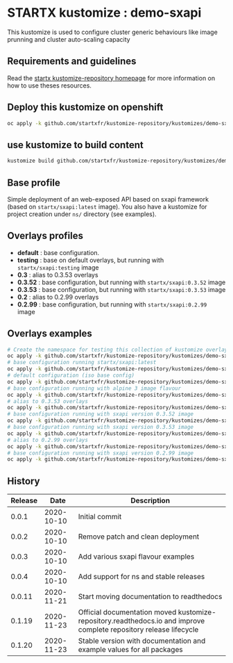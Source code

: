 # STARTX kustomize : demo-sxapi

This kustomize is used to configure cluster generic behaviours like image prunning and cluster auto-scaling capacity

## Requirements and guidelines

Read the [startx kustomize-repository homepage](https://startxfr.github.io/kustomize-repository) for
more information on how to use theses resources.

## Deploy this kustomize on openshift

```bash
oc apply -k github.com/startxfr/kustomize-repository/kustomizes/demo-sxapi
```

## use kustomize to build content

```bash
kustomize build github.com/startxfr/kustomize-repository/kustomizes/demo-sxapi
```

## Base profile

Simple deployment of an web-exposed API based on sxapi framework (based on `startx/sxapi:latest` image).
You also have a kustomize for project creation under `ns/` directory (see examples).

## Overlays profiles

- **default** : base configuration.
- **testing** : base on default overlays, but running with `startx/sxapi:testing` image
- **0.3** : alias to 0.3.53 overlays
- **0.3.52** : base configuration, but running with `startx/sxapi:0.3.52` image
- **0.3.53** : base configuration, but running with `startx/sxapi:0.3.53` image
- **0.2** : alias to 0.2.99 overlays
- **0.2.99** : base configuration, but running with `startx/sxapi:0.2.99` image

## Overlays examples

```bash
# Create the namespace for testing this collection of kustomize overlays
oc apply -k github.com/startxfr/kustomize-repository/kustomizes/demo-sxapi/ns
# base configuration running startx/sxapi:latest
oc apply -k github.com/startxfr/kustomize-repository/kustomizes/demo-sxapi/base
# default configuration (iso base config)
oc apply -k github.com/startxfr/kustomize-repository/kustomizes/demo-sxapi/overlays/default
# base configuration running with alpine 3 image flavour
oc apply -k github.com/startxfr/kustomize-repository/kustomizes/demo-sxapi/overlays/testing
# alias to 0.3.53 overlays
oc apply -k github.com/startxfr/kustomize-repository/kustomizes/demo-sxapi/overlays/0.3
# base configuration running with sxapi version 0.3.52 image
oc apply -k github.com/startxfr/kustomize-repository/kustomizes/demo-sxapi/overlays/0.3.52
# base configuration running with sxapi version 0.3.53 image
oc apply -k github.com/startxfr/kustomize-repository/kustomizes/demo-sxapi/overlays/0.3.53
# alias to 0.2.99 overlays
oc apply -k github.com/startxfr/kustomize-repository/kustomizes/demo-sxapi/overlays/0.2
# base configuration running with sxapi version 0.2.99 image
oc apply -k github.com/startxfr/kustomize-repository/kustomizes/demo-sxapi/overlays/0.2.99
```

## History

| Release | Date       | Description
| ------- | ---------- | -----------------------
| 0.0.1   | 2020-10-10 | Initial commit
| 0.0.2   | 2020-10-10 | Remove patch and clean deployment
| 0.0.3   | 2020-10-10 | Add various sxapi flavour examples
| 0.0.4   | 2020-10-10 | Add support for ns and stable releases
| 0.0.11  | 2020-11-21 | Start moving documentation to readthedocs
| 0.1.19  | 2020-11-23 | Official documentation moved kustomize-repository.readthedocs.io and improve complete repository release lifecycle
| 0.1.20  | 2020-11-23 | Stable version with documentation and example values for all packages
